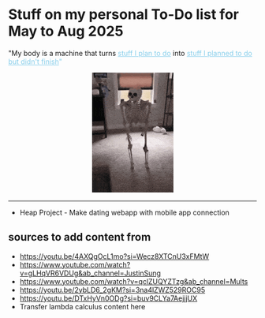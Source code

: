 # Stuff on my personal To-Do list for May to Aug 2025

"My body is a machine that turns  <span style="color:skyblue"> <u>stuff I plan to do</u></span> into <span style="color:skyblue"><u>stuff I planned to do but didn't finish</u>"

<div align="center">
<img src='source\_static\img\shook_skelly.gif'></div>

----

- Heap Project - Make dating webapp with mobile app connection

## sources to add content from

- <https://youtu.be/4AXQgOcL1mo?si=Wecz8XTCnU3xFMtW>
- <https://www.youtube.com/watch?v=gLHqVR6VDUg&ab_channel=JustinSung>
- <https://www.youtube.com/watch?v=qclZUQYZTzg&ab_channel=Mults>
- <https://youtu.be/2ybLD6_2gKM?si=3na4lZWZ529ROC95>
- <https://youtu.be/DTxHyVn0ODg?si=buv9CLYa7AejjjUX>
- Transfer lambda calculus content here
